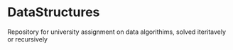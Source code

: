 # DataStructures
Repository for university assignment on data algorithims, solved iteritavely or recursively
